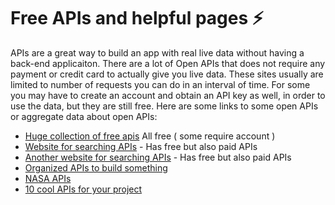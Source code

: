 # Free APIs and helpful pages ⚡

APIs are a great way to build an app with real live data without having a back-end applicaiton. There are a lot of Open APIs that does not require any payment or credit card to actually give you live data. These sites usually are limited to number of requests you can do in an interval of time. For some you may have to create an account and obtain an API key as well, in order to use the data, but they are still free. Here are some links to some open APIs or aggregate data about open APIs:

- [Huge collection of free apis](https://github.com/toddmotto/public-apis) All free ( some require account )
- [Website for searching APIs](https://rapidapi.com/) - Has free but also paid APIs
- [Another website for searching APIs](https://any-api.com/) - Has free but also paid APIs
- [Organized APIs to build something](https://apilist.fun/)
- [NASA APIs](https://api.nasa.gov/index.html#getting-started)
- [10 cool APIs for your project](https://dev.to/camerenisonfire/10-intriguing-public-rest-apis-for-your-next-project-2gbd)
